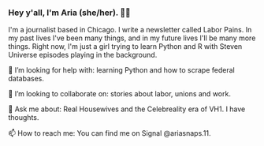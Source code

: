 ### Hey y'all, I'm Aria (she/her). 👋🏽

I'm a journalist based in Chicago. I write a newsletter called Labor Pains. In my past lives I've been many things, and in my future lives I'll be many more things. Right now, I'm just a girl trying to learn Python and R with Steven Universe episodes playing in the background.

🤔 I’m looking for help with: learning Python and how to scrape federal databases.  

👯 I’m looking to collaborate on: stories about labor, unions and work.  

💬 Ask me about: Real Housewives and the Celebreality era of VH1. I have thoughts.  

📫 How to reach me: You can find me on Signal @ariasnaps.11.
<!--
**ariavelasquez/ariavelasquez** is a ✨ _special_ ✨ repository because its `README.md` (this file) appears on your GitHub profile.

Here are some ideas to get you started:

- 🔭 I’m currently working on ...
- 🌱 I’m currently learning ...
- 👯 I’m looking to collaborate on ...
- 🤔 I’m looking for help with ...
- 💬 Ask me about ...
- 📫 How to reach me: ...
- 😄 Pronouns: ...
- ⚡ Fun fact: ...
-->

